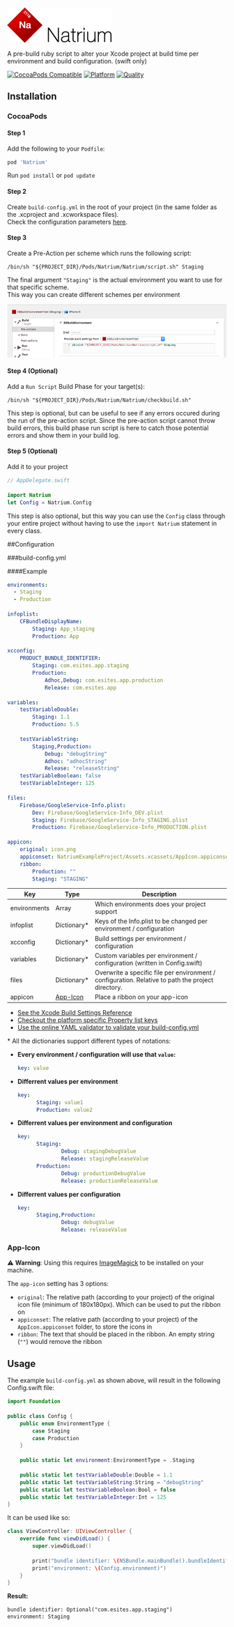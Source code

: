 ![Natrium](Assets/logo.png)

A pre-build ruby script to alter your Xcode project at build time per environment and build configuration.
(swift only)

[![CocoaPods Compatible](https://img.shields.io/cocoapods/v/Natrium.svg)](http://cocoadocs.org/docsets/Natrium)
[![Platform](https://img.shields.io/cocoapods/p/Natrium.svg?style=flat)](http://cocoadocs.org/docsets/Natrium)
[![Quality](https://apps.e-sites.nl/cocoapodsquality/Natrium/badge.svg?003)](https://cocoapods.org/pods/Natrium/quality)

## Installation

### CocoaPods

#### Step 1
Add the following to your `Podfile`:

```ruby
pod 'Natrium'
```
Run `pod install` or `pod update`

#### Step 2
Create `build-config.yml` in the root of your project (in the same folder as the .xcproject and .xcworkspace files).<br>
Check the configuration parameters [here](#configuration).

#### Step 3
Create a Pre-Action per scheme which runs the following script:

```shell
/bin/sh "${PROJECT_DIR}/Pods/Natrium/Natrium/script.sh" Staging
```
The final argument `"Staging"` is the actual environment you want to use for that specific scheme.<br>
This way you can create different schemes per environment

![Schemes](Assets/scheme.png)

#### Step 4 (Optional)

Add a `Run Script` Build Phase for your target(s):

```shell
/bin/sh "${PROJECT_DIR}/Pods/Natrium/Natrium/checkbuild.sh"
```

This step is optional, but can be useful to see if any errors occured during the run of the pre-action script. 
Since the pre-action script cannot throw build errors, this build phase run script is here to catch those potential errors and show them in your build log.

#### Step 5 (Optional)

Add it to your project

```swift
// AppDelegate.swift

import Natrium
let Config = Natrium.Config
```

This step is also optional, but this way you can use the `Config` class through your entire project without having to use the `import Natrium` statement in every class.

##Configuration

###build-config.yml

####Example

```yaml
environments:
  - Staging
  - Production

infoplist:
    CFBundleDisplayName:
        Staging: App_staging
        Production: App

xcconfig:
    PRODUCT_BUNDLE_IDENTIFIER:
        Staging: com.esites.app.staging
        Production:
            Adhoc,Debug: com.esites.app.production
            Release: com.esites.app

variables:
    testVariableDouble:
        Staging: 1.1
        Production: 5.5

    testVariableString:
        Staging,Production:
            Debug: "debugString"
            Adhoc: "adhocString"
            Release: "releaseString"
    testVariableBoolean: false
    testVariableInteger: 125
    
files:
    Firebase/GoogleService-Info.plist:
        Dev: Firebase/GoogleService-Info_DEV.plist
        Staging: Firebase/GoogleService-Info_STAGING.plist
        Production: Firebase/GoogleService-Info_PRODUCTION.plist
        
appicon:
    original: icon.png
    appiconset: NatriumExampleProject/Assets.xcassets/AppIcon.appiconset/
    ribbon:
        Production: ""
        Staging: "STAGING"
```

Key          | Type        | Description
------------ | ----------- | --------
environments | Array       | Which environments does your project support
infoplist    | Dictionary* | Keys of the Info.plist to be changed per environment / configuration
xcconfig     | Dictionary* | Build settings per environment / configuration
variables    | Dictionary* | Custom variables per environment / configuration (written in Config.swift) 
files		   | Dictionary* | Overwrite a specific file per environment / configuration. Relative to path the project directory.
appicon		| [App-Icon](#app-icon)  | Place a ribbon on your app-icon

* [See the Xcode Build Settings Reference](https://pewpewthespells.com/blog/buildsettings.html)
* [Checkout the platform specific Property list keys](https://developer.apple.com/library/mac/documentation/General/Reference/InfoPlistKeyReference/Articles/AboutInformationPropertyListFiles.html#//apple_ref/doc/uid/TP40009254-SW1)
* [Use the online YAML validator to validate your build-config.yml](http://www.yamllint.com/)

\* All the dictionaries support different types of notations:

- **Every environment / configuration will use that `value`:**

  ```yaml
  key: value
  ```  
  
- **Differrent values per environment**

  ```yaml
  key: 
	    Staging: value1
	    Production: value2
  ```
  
- **Differrent values per environment and configuration**

  ```yaml
  key: 
	    Staging: 
	    	    Debug: stagingDebugValue
	    	    Release: stagingReleaseValue    
	    Production:
	    	    Debug: productionDebugValue
	    	    Release: productionReleaseValue
  ```
  
- **Differrent values per configuration**

  ```yaml
  key: 
	    Staging,Production: 
	    	    Debug: debugValue
	    	    Release: releaseValue    
  ```
  
### App-Icon

⚠️ **Warning**:
Using this requires [ImageMagick](http://cactuslab.com/imagemagick/) to be installed on your machine.
  
The `app-icon` setting has 3 options:
  
- `original`: The relative path (according to your project) of the original icon file (minimum of 180x180px). Which can be used to put the ribbon on  
- `appiconset`: The relative path (according to your project) of the `AppIcon.appiconset` folder, to store the icons in
- `ribbon`: The text that should be placed in the ribbon. An empty string (`""`) would remove the ribbon

  
## Usage
  
The example `build-config.yml` as shown above, will result in the following Config.swift file:
  
```swift
import Foundation

public class Config {
	public enum EnvironmentType {
	    case Staging
	    case Production
	}
	
	public static let environment:EnvironmentType = .Staging
	
	public static let testVariableDouble:Double = 1.1
	public static let testVariableString:String = "debugString"
	public static let testVariableBoolean:Bool = false
	public static let testVariableInteger:Int = 125
}
```

It can be used like so:

```swift
class ViewController: UIViewController {
	override func viewDidLoad() {
		super.viewDidLoad()
		
		print("bundle identifier: \(NSBundle.mainBundle().bundleIdentifier)")
		print("environment: \(Config.environment)")
	}
}
```

**Result:**

```
bundle identifier: Optional("com.esites.app.staging")
environment: Staging
```
